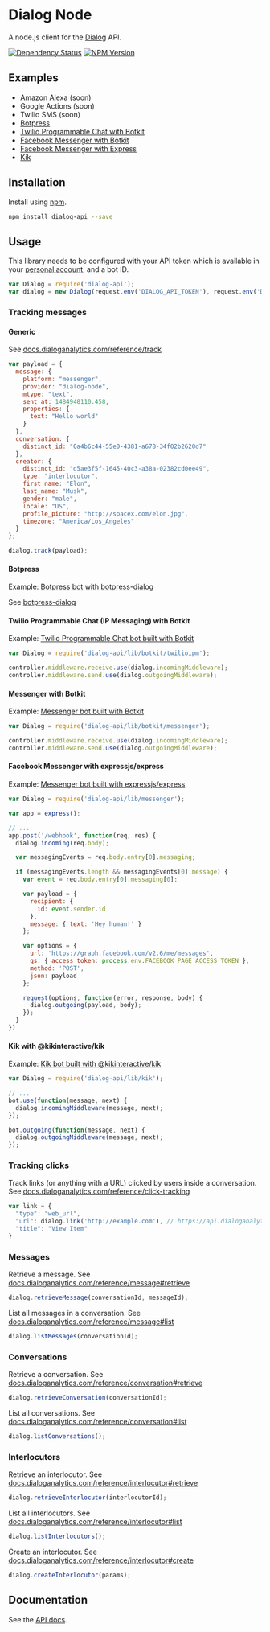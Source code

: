 # Dialog Node

A node.js client for the [Dialog](https://dialoganalytics.com) API.

[![Dependency Status](https://gemnasium.com/badges/github.com/dialoganalytics/dialog-node.svg)](https://gemnasium.com/github.com/dialoganalytics/dialog-node)
[![NPM Version](http://img.shields.io/npm/v/dialog-api.svg)](https://www.npmjs.org/package/dialog-api)

## Examples

- Amazon Alexa (soon)
- Google Actions (soon)
- Twilio SMS (soon)
- [Botpress](https://github.com/dialoganalytics/botpress-example)
- [Twilio Programmable Chat with Botkit](https://github.com/dialoganalytics/botkit-twilio-ipm-example)
- [Facebook Messenger with Botkit](https://github.com/dialoganalytics/botkit-messenger-example)
- [Facebook Messenger with Express](https://github.com/dialoganalytics/messenger-node-example)
- [Kik](https://github.com/dialoganalytics/kik-node-example)

## Installation

Install using [npm](https://www.npmjs.com/package/dialog-api).

```bash
npm install dialog-api --save
```

## Usage

This library needs to be configured with your API token which is available in your [personal account](http://app.dialoganalytics.com/users/edit), and a bot ID.

```js
var Dialog = require('dialog-api');
var dialog = new Dialog(request.env('DIALOG_API_TOKEN'), request.env('DIALOG_BOT_ID'));
```

### Tracking messages

#### Generic

See [docs.dialoganalytics.com/reference/track](https://docs.dialoganalytics.com/reference/track/)

```js
var payload = {
  message: {
    platform: "messenger",
    provider: "dialog-node",
    mtype: "text",
    sent_at: 1484948110.458,
    properties: {
      text: "Hello world"
    }
  },
  conversation: {
    distinct_id: "0a4b6c44-55e0-4381-a678-34f02b2620d7"
  },
  creator: {
    distinct_id: "d5ae3f5f-1645-40c3-a38a-02382cd0ee49",
    type: "interlocutor",
    first_name: "Elon",
    last_name: "Musk",
    gender: "male",
    locale: "US",
    profile_picture: "http://spacex.com/elon.jpg",
    timezone: "America/Los_Angeles"
  }
};

dialog.track(payload);
```

#### Botpress

Example: [Botpress bot with botpress-dialog](https://github.com/dialoganalytics/botpress-example)

See [botpress-dialog](https://github.com/dialoganalytics/botpress-dialog)

#### Twilio Programmable Chat (IP Messaging) with Botkit

Example: [Twilio Programmable Chat bot built with Botkit](https://github.com/dialoganalytics/botkit-twilio-ipm-example)

```js
var Dialog = require('dialog-api/lib/botkit/twilioipm');

controller.middleware.receive.use(dialog.incomingMiddleware);
controller.middleware.send.use(dialog.outgoingMiddleware);
```
#### Messenger with Botkit

Example: [Messenger bot built with Botkit](https://github.com/dialoganalytics/botkit-messenger-example)

```js
var Dialog = require('dialog-api/lib/botkit/messenger');

controller.middleware.receive.use(dialog.incomingMiddleware);
controller.middleware.send.use(dialog.outgoingMiddleware);
```

#### Facebook Messenger with expressjs/express

Example: [Messenger bot built with expressjs/express](https://github.com/dialoganalytics/messenger-node-example)

```js
var Dialog = require('dialog-api/lib/messenger');

var app = express();

// ...
app.post('/webhook', function(req, res) {
  dialog.incoming(req.body);

  var messagingEvents = req.body.entry[0].messaging;

  if (messagingEvents.length && messagingEvents[0].message) {
    var event = req.body.entry[0].messaging[0];

    var payload = {
      recipient: {
        id: event.sender.id
      },
      message: { text: 'Hey human!' }
    };

    var options = {
      url: 'https://graph.facebook.com/v2.6/me/messages',
      qs: { access_token: process.env.FACEBOOK_PAGE_ACCESS_TOKEN },
      method: 'POST',
      json: payload
    };

    request(options, function(error, response, body) {
      dialog.outgoing(payload, body);
    });
  }
})
```

#### Kik with @kikinteractive/kik

Example: [Kik bot built with @kikinteractive/kik](https://github.com/dialoganalytics/kik-node-example)

```js
var Dialog = require('dialog-api/lib/kik');

// ...
bot.use(function(message, next) {
  dialog.incomingMiddleware(message, next);
});

bot.outgoing(function(message, next) {
  dialog.outgoingMiddleware(message, next);
});
```

### Tracking clicks

Track links (or anything with a URL) clicked by users inside a conversation. See [docs.dialoganalytics.com/reference/click-tracking](https://docs.dialoganalytics.com/reference/click-tracking/)

```js
var link = {
  "type": "web_url",
  "url": dialog.link('http://example.com'), // https://api.dialoganalytics.com/v1/click/botId?url=http%3A%2F%2Fexample.com
  "title": "View Item"
}
```

### Messages

Retrieve a message. See [docs.dialoganalytics.com/reference/message#retrieve](https://docs.dialoganalytics.com/reference/message#retrieve)

```js
dialog.retrieveMessage(conversationId, messageId);
```

List all messages in a conversation. See [docs.dialoganalytics.com/reference/message#list](https://docs.dialoganalytics.com/reference/message#list)

```js
dialog.listMessages(conversationId);
```

### Conversations

Retrieve a conversation. See [docs.dialoganalytics.com/reference/conversation#retrieve](https://docs.dialoganalytics.com/reference/conversation#retrieve)

```js
dialog.retrieveConversation(conversationId);
```

List all conversations. See [docs.dialoganalytics.com/reference/conversation#list](https://docs.dialoganalytics.com/reference/conversation#list)

```js
dialog.listConversations();
```

### Interlocutors

Retrieve an interlocutor. See [docs.dialoganalytics.com/reference/interlocutor#retrieve](https://docs.dialoganalytics.com/reference/interlocutor#retrieve)

```js
dialog.retrieveInterlocutor(interlocutorId);
```

List all interlocutors. See [docs.dialoganalytics.com/reference/interlocutor#list](https://docs.dialoganalytics.com/reference/interlocutor#list)

```js
dialog.listInterlocutors();
```

Create an interlocutor. See [docs.dialoganalytics.com/reference/interlocutor#create](https://docs.dialoganalytics.com/reference/interlocutor#create)

```js
dialog.createInterlocutor(params);
```

## Documentation

See the [API docs](https://docs.dialoganalytics.com).
